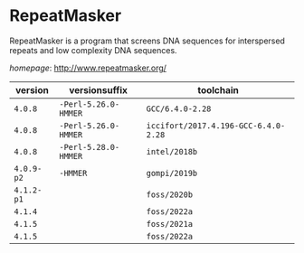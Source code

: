 # RepeatMasker

RepeatMasker is a program that screens DNA sequences for interspersed repeats  and low complexity DNA sequences.

*homepage*: <http://www.repeatmasker.org/>

version | versionsuffix | toolchain
--------|---------------|----------
``4.0.8`` | ``-Perl-5.26.0-HMMER`` | ``GCC/6.4.0-2.28``
``4.0.8`` | ``-Perl-5.26.0-HMMER`` | ``iccifort/2017.4.196-GCC-6.4.0-2.28``
``4.0.8`` | ``-Perl-5.28.0-HMMER`` | ``intel/2018b``
``4.0.9-p2`` | ``-HMMER`` | ``gompi/2019b``
``4.1.2-p1`` |  | ``foss/2020b``
``4.1.4`` |  | ``foss/2022a``
``4.1.5`` |  | ``foss/2021a``
``4.1.5`` |  | ``foss/2022a``
